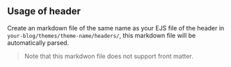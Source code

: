 ## Usage of header
Create an markdown file of the same name as your EJS file of the header in `your-blog/themes/theme-name/headers/`, this markdown file will be automatically parsed.

> Note that this markdwon file does not support front matter.